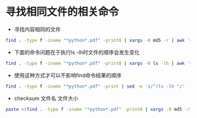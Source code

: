 # 寻找相同文件的相关命令

* 寻找内容相同的文件
```bash
find . -type f -iname "*python*.pdf" -print0 | xargs -0 md5 -r | awk '{ print substr($0, 1, 32) "@@@" substr($0, 34)}' | awk -F"@@@" '{ counts[$1]+=1; names[$1]=$2 " ##### " names[$1]} END { for(key in counts) { print counts[key] " " key ": " names[key]} }' | grep -v '1 ' | sort -nr
```

* 下面的命令问题在于执行ls -lh时文件的顺序会发生变化
```bash
find . -type f -iname "*python*.pdf" -print0 | xargs -0 ls -lh | awk '{ print $5 }'
```

* 使用这种方式才可以不影响find命令结果的顺序
```bash
find . -type f -iname "*python*.pdf" -print | sed -e 's/^/ls -lh "/'  -e 's/$/"/' | bash 
```

* checksum 文件名 文件大小
```bash
paste <(find . -type f -iname "*python*.pdf" -print0 | xargs -0 md5 -r) <(find . -type f -iname "*python*.pdf" -print | sed -e 's/^/ls -lh "/'  -e 's/$/"/' | bash | awk '{ print $5 }')
```